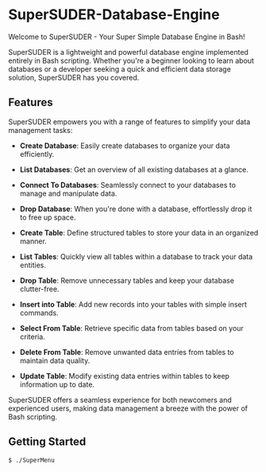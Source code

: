 # SuperSUDER-Database-Engine

Welcome to SuperSUDER - Your Super Simple Database Engine in Bash!

SuperSUDER is a lightweight and powerful database engine implemented entirely in Bash scripting. Whether you're a beginner looking to learn about databases or a developer seeking a quick and efficient data storage solution, SuperSUDER has you covered.

## Features

SuperSUDER empowers you with a range of features to simplify your data management tasks:

- **Create Database**: Easily create databases to organize your data efficiently.

- **List Databases**: Get an overview of all existing databases at a glance.

- **Connect To Databases**: Seamlessly connect to your databases to manage and manipulate data.

- **Drop Database**: When you're done with a database, effortlessly drop it to free up space.

- **Create Table**: Define structured tables to store your data in an organized manner.

- **List Tables**: Quickly view all tables within a database to track your data entities.

- **Drop Table**: Remove unnecessary tables and keep your database clutter-free.

- **Insert into Table**: Add new records into your tables with simple insert commands.

- **Select From Table**: Retrieve specific data from tables based on your criteria.

- **Delete From Table**: Remove unwanted data entries from tables to maintain data quality.

- **Update Table**: Modify existing data entries within tables to keep information up to date.

SuperSUDER offers a seamless experience for both newcomers and experienced users, making data management a breeze with the power of Bash scripting.

## Getting Started
```sh
$ ./SuperMenu
```

 
